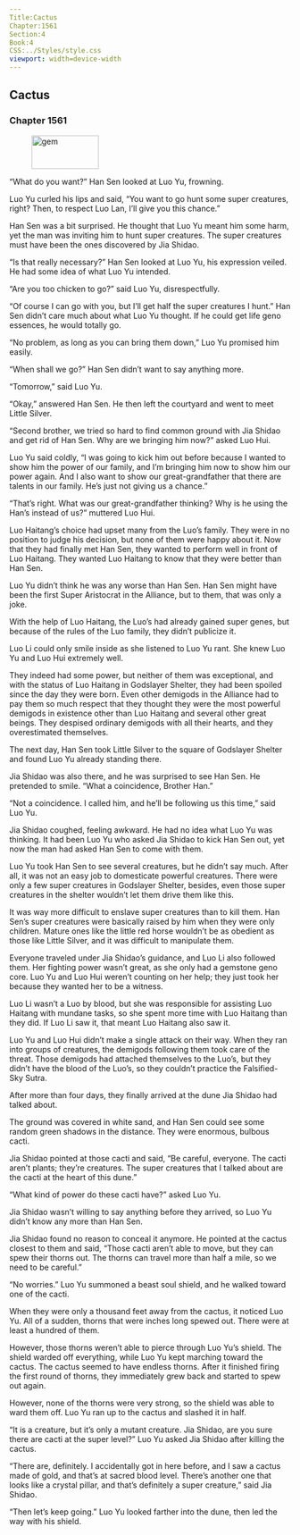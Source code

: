 ```yaml
---
Title:Cactus 
Chapter:1561 
Section:4 
Book:4 
CSS:../Styles/style.css 
viewport: width=device-width
---
```

  
## Cactus
### Chapter 1561
  
<figure>
	<img src="../Images/gem.gif" alt="gem" id="gem" width="120" height="60" />
</figure>
  

  
“What do you want?” Han Sen looked at Luo Yu, frowning.

Luo Yu curled his lips and said, “You want to go hunt some super creatures, right? Then, to respect Luo Lan, I’ll give you this chance.”

Han Sen was a bit surprised. He thought that Luo Yu meant him some harm, yet the man was inviting him to hunt super creatures. The super creatures must have been the ones discovered by Jia Shidao.

“Is that really necessary?” Han Sen looked at Luo Yu, his expression veiled. He had some idea of what Luo Yu intended.

“Are you too chicken to go?” said Luo Yu, disrespectfully.

“Of course I can go with you, but I’ll get half the super creatures I hunt.” Han Sen didn’t care much about what Luo Yu thought. If he could get life geno essences, he would totally go.

“No problem, as long as you can bring them down,” Luo Yu promised him easily.

“When shall we go?” Han Sen didn’t want to say anything more.

“Tomorrow,” said Luo Yu.

“Okay,” answered Han Sen. He then left the courtyard and went to meet Little Silver.

“Second brother, we tried so hard to find common ground with Jia Shidao and get rid of Han Sen. Why are we bringing him now?” asked Luo Hui.

Luo Yu said coldly, “I was going to kick him out before because I wanted to show him the power of our family, and I’m bringing him now to show him our power again. And I also want to show our great-grandfather that there are talents in our family. He’s just not giving us a chance.”

“That’s right. What was our great-grandfather thinking? Why is he using the Han’s instead of us?” muttered Luo Hui.

Luo Haitang’s choice had upset many from the Luo’s family. They were in no position to judge his decision, but none of them were happy about it. Now that they had finally met Han Sen, they wanted to perform well in front of Luo Haitang. They wanted Luo Haitang to know that they were better than Han Sen.

Luo Yu didn’t think he was any worse than Han Sen. Han Sen might have been the first Super Aristocrat in the Alliance, but to them, that was only a joke.

With the help of Luo Haitang, the Luo’s had already gained super genes, but because of the rules of the Luo family, they didn’t publicize it.

Luo Li could only smile inside as she listened to Luo Yu rant. She knew Luo Yu and Luo Hui extremely well.

They indeed had some power, but neither of them was exceptional, and with the status of Luo Haitang in Godslayer Shelter, they had been spoiled since the day they were born. Even other demigods in the Alliance had to pay them so much respect that they thought they were the most powerful demigods in existence other than Luo Haitang and several other great beings. They despised ordinary demigods with all their hearts, and they overestimated themselves.

The next day, Han Sen took Little Silver to the square of Godslayer Shelter and found Luo Yu already standing there.

Jia Shidao was also there, and he was surprised to see Han Sen. He pretended to smile. “What a coincidence, Brother Han.”

“Not a coincidence. I called him, and he’ll be following us this time,” said Luo Yu.

Jia Shidao coughed, feeling awkward. He had no idea what Luo Yu was thinking. It had been Luo Yu who asked Jia Shidao to kick Han Sen out, yet now the man had asked Han Sen to come with them.

Luo Yu took Han Sen to see several creatures, but he didn’t say much. After all, it was not an easy job to domesticate powerful creatures. There were only a few super creatures in Godslayer Shelter, besides, even those super creatures in the shelter wouldn’t let them drive them like this.

It was way more difficult to enslave super creatures than to kill them. Han Sen’s super creatures were basically raised by him when they were only children. Mature ones like the little red horse wouldn’t be as obedient as those like Little Silver, and it was difficult to manipulate them.

Everyone traveled under Jia Shidao’s guidance, and Luo Li also followed them. Her fighting power wasn’t great, as she only had a gemstone geno core. Luo Yu and Luo Hui weren’t counting on her help; they just took her because they wanted her to be a witness.

Luo Li wasn’t a Luo by blood, but she was responsible for assisting Luo Haitang with mundane tasks, so she spent more time with Luo Haitang than they did. If Luo Li saw it, that meant Luo Haitang also saw it.

Luo Yu and Luo Hui didn’t make a single attack on their way. When they ran into groups of creatures, the demigods following them took care of the threat. Those demigods had attached themselves to the Luo’s, but they didn’t have the blood of the Luo’s, so they couldn’t practice the Falsified-Sky Sutra.

After more than four days, they finally arrived at the dune Jia Shidao had talked about.

The ground was covered in white sand, and Han Sen could see some random green shadows in the distance. They were enormous, bulbous cacti.

Jia Shidao pointed at those cacti and said, “Be careful, everyone. The cacti aren’t plants; they’re creatures. The super creatures that I talked about are the cacti at the heart of this dune.”

“What kind of power do these cacti have?” asked Luo Yu.

Jia Shidao wasn’t willing to say anything before they arrived, so Luo Yu didn’t know any more than Han Sen.

Jia Shidao found no reason to conceal it anymore. He pointed at the cactus closest to them and said, “Those cacti aren’t able to move, but they can spew their thorns out. The thorns can travel more than half a mile, so we need to be careful.”

“No worries.” Luo Yu summoned a beast soul shield, and he walked toward one of the cacti.

When they were only a thousand feet away from the cactus, it noticed Luo Yu. All of a sudden, thorns that were inches long spewed out. There were at least a hundred of them.

However, those thorns weren’t able to pierce through Luo Yu’s shield. The shield warded off everything, while Luo Yu kept marching toward the cactus. The cactus seemed to have endless thorns. After it finished firing the first round of thorns, they immediately grew back and started to spew out again.

However, none of the thorns were very strong, so the shield was able to ward them off. Luo Yu ran up to the cactus and slashed it in half.

“It is a creature, but it’s only a mutant creature. Jia Shidao, are you sure there are cacti at the super level?” Luo Yu asked Jia Shidao after killing the cactus.

“There are, definitely. I accidentally got in here before, and I saw a cactus made of gold, and that’s at sacred blood level. There’s another one that looks like a crystal pillar, and that’s definitely a super creature,” said Jia Shidao.

“Then let’s keep going.” Luo Yu looked farther into the dune, then led the way with his shield.